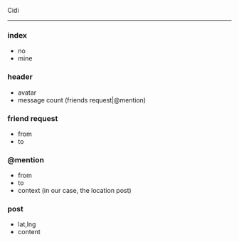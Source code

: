 Cidi
____

### index ###

- no
- mine	

### header ###

- avatar
- message count (friends request|@mention)

### friend request ###

- from
- to

### @mention ###
- from
- to
- context (in our case, the location post)

### post ###
- lat,lng
- content